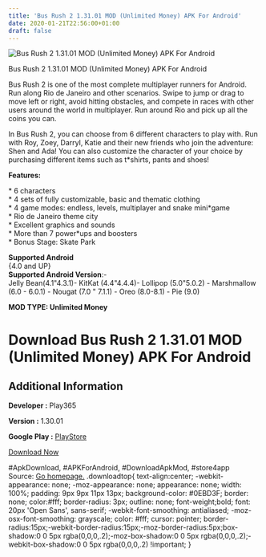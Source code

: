 ```yaml
---
title: 'Bus Rush 2 1.31.01 MOD (Unlimited Money) APK For Android'
date: 2020-01-21T22:56:00+01:00
draft: false
---
```


![Bus Rush 2 1.31.01 MOD (Unlimited Money) APK For Android](https://i0.wp.com/apkhome.net/wp-content/uploads/2020/01/Bus-Rush-2-1.31.01-MOD-Unlimited-Money.png "Bus Rush 2 1.31.01 MOD (Unlimited Money) APK For Android")

  

Bus Rush 2 1.31.01 MOD (Unlimited Money) APK For Android

Bus Rush 2 is one of the most complete multiplayer runners for Android. Run along Rio de Janeiro and other scenarios. Swipe to jump or drag to move left or right, avoid hitting obstacles, and compete in races with other users around the world in multiplayer. Run around Rio and pick up all the coins you can.

In Bus Rush 2, you can choose from 6 different characters to play with. Run with Roy, Zoey, Darryl, Katie and their new friends who join the adventure: Shen and Ada! You can also customize the character of your choice by purchasing different items such as t\*shirts, pants and shoes!

**Features:**

\* 6 characters  
\* 4 sets of fully customizable, basic and thematic clothing  
\* 4 game modes: endless, levels, multiplayer and snake mini\*game  
\* Rio de Janeiro theme city  
\* Excellent graphics and sounds  
\* More than 7 power\*ups and boosters  
\* Bonus Stage: Skate Park

**Supported Android**  
{4.0 and UP}  
**Supported Android Version**:-  
Jelly Bean(4.1"4.3.1)- KitKat (4.4"4.4.4)- Lollipop (5.0"5.0.2) - Marshmallow (6.0 - 6.0.1) - Nougat (7.0 " 7.1.1) - Oreo (8.0-8.1) - Pie (9.0)

**MOD TYPE: Unlimited Money**

Download Bus Rush 2 1.31.01 MOD (Unlimited Money) APK For Android
=================================================================

Additional Information
----------------------

**Developer :** Play365

**Version :** 1.30.01

**Google Play :** [PlayStore](https://play.google.com/store/apps/details?id=com.playappking.busrush2)

  

[Download Now](https://store4app.co/post/bus-rush-2-1-31-01-mod-unlimited-money-apk-for-android_1579630054)

  
#ApkDownload, #APKForAndroid, #DownloadApkMod, #store4app  
Source: [Go homepage.](https://store4app.co/post/bus-rush-2-1-31-01-mod-unlimited-money-apk-for-android_1579630054) .downloadtop{ text-align:center; -webkit-appearance: none; -moz-appearance: none; appearance: none; width: 100%; padding: 9px 9px 11px 13px; background-color: #0EBD3F; border: none; color:#fff; border-radius: 3px; outline: none; font-weight;bold; font: 20px 'Open Sans', sans-serif; -webkit-font-smoothing: antialiased; -moz-osx-font-smoothing: grayscale; color: #fff; cursor: pointer; border-radius:15px;-webkit-border-radius:15px;-moz-border-radius:5px;box-shadow:0 0 5px rgba(0,0,0,.2);-moz-box-shadow:0 0 5px rgba(0,0,0,.2);-webkit-box-shadow:0 0 5px rgba(0,0,0,.2) !important; }